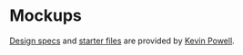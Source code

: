 # Mockups

[Design specs](https://xd.adobe.com/spec/75d448ea-569a-4b7e-721b-9bbd3b2b97b9-03e5/) and [starter files](https://github.com/kevin-powell/reponsive-web-design-bootcamp) are provided by [Kevin Powell](https://github.com/kevin-powell).
